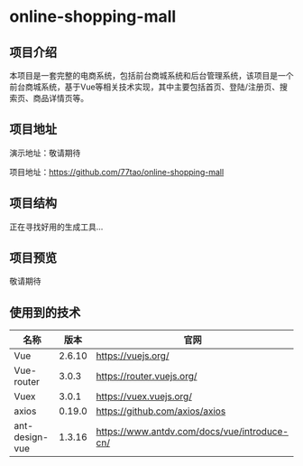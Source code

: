 
# online-shopping-mall

## 项目介绍

本项目是一套完整的电商系统，包括前台商城系统和后台管理系统，该项目是一个前台商城系统，基于Vue等相关技术实现，其中主要包括首页、登陆/注册页、搜索页、商品详情页等。

## 项目地址

演示地址：敬请期待

项目地址：https://github.com/77tao/online-shopping-mall

## 项目结构

正在寻找好用的生成工具...

## 项目预览

敬请期待

## 使用到的技术

| 名称                 |  版本  | 官网                                          |
|---------------------|--------|----------------------------------------------|
| Vue                 | 2.6.10 | https://vuejs.org/                           |
| Vue-router          | 3.0.3  | https://router.vuejs.org/                    |
| Vuex                | 3.0.1  | https://vuex.vuejs.org/                      |
| axios               | 0.19.0 | https://github.com/axios/axios               |
| ant-design-vue      | 1.3.16 | https://www.antdv.com/docs/vue/introduce-cn/ |